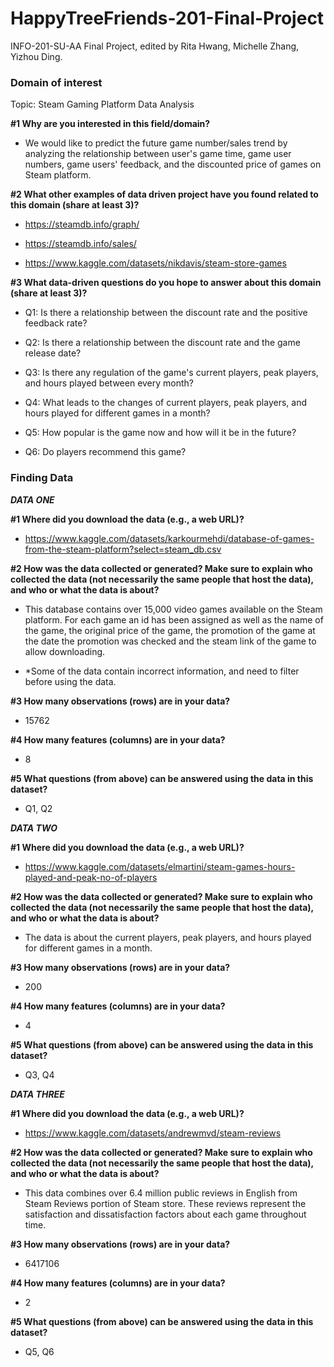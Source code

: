 # **HappyTreeFriends-201-Final-Project**
INFO-201-SU-AA Final Project, edited by Rita Hwang, Michelle Zhang, Yizhou Ding.



### **Domain of interest**

Topic: Steam Gaming Platform Data Analysis

**#1 Why are you interested in this field/domain?**

- We would like to predict the future game number/sales trend by analyzing the relationship between user's game time, game user numbers, game users' feedback, and the discounted price of games on Steam platform.

**#2 What other examples of data driven project have you found related to this domain (share at least 3)?**

- https://steamdb.info/graph/

- https://steamdb.info/sales/

- https://www.kaggle.com/datasets/nikdavis/steam-store-games

**#3 What data-driven questions do you hope to answer about this domain (share at least 3)?**

- Q1: Is there a relationship between the discount rate and the positive feedback rate?

- Q2: Is there a relationship between the discount rate and the game release date?

- Q3: Is there any regulation of the game's current players, peak players, and hours played between every month?

- Q4: What leads to the changes of current players, peak players, and hours played for different games in a month?

- Q5: How popular is the game now and how will it be in the future?

- Q6: Do players recommend this game?



### **Finding Data**

_**DATA ONE**_

**#1 Where did you download the data (e.g., a web URL)?**

- https://www.kaggle.com/datasets/karkourmehdi/database-of-games-from-the-steam-platform?select=steam_db.csv

**#2 How was the data collected or generated? Make sure to explain who collected the data (not necessarily the same people that host the data), and who or what the data is about?**

- This database contains over 15,000 video games available on the Steam platform. For each game an id has been assigned as well as the name of the game, the original price of the game, the promotion of the game at the date the promotion was checked and the steam link of the game to allow downloading.

- *Some of the data contain incorrect information,  and need to filter before using the data.

**#3 How many observations (rows) are in your data?**

- 15762

**#4 How many features (columns) are in your data?**

- 8

**#5 What questions (from above) can be answered using the data in this dataset?**

- Q1, Q2



_**DATA TWO**_

**#1 Where did you download the data (e.g., a web URL)?**

- https://www.kaggle.com/datasets/elmartini/steam-games-hours-played-and-peak-no-of-players

**#2 How was the data collected or generated? Make sure to explain who collected the data (not necessarily the same people that host the data), and who or what the data is about?**

  - The data is about the current players, peak players, and hours played for different games in a month. 

**#3 How many observations (rows) are in your data?**

- 200

**#4 How many features (columns) are in your data?**

- 4

**#5 What questions (from above) can be answered using the data in this dataset?**

- Q3, Q4



_**DATA THREE**_

**#1 Where did you download the data (e.g., a web URL)?**

- https://www.kaggle.com/datasets/andrewmvd/steam-reviews

**#2 How was the data collected or generated? Make sure to explain who collected the data (not necessarily the same people that host the data), and who or what the data is about?**

  - This data combines over 6.4 million public reviews in English from Steam Reviews portion of Steam store. These reviews represent the satisfaction and dissatisfaction factors about each game throughout time. 

**#3 How many observations (rows) are in your data?**

- 6417106

**#4 How many features (columns) are in your data?**

- 2

**#5 What questions (from above) can be answered using the data in this dataset?**

- Q5, Q6
